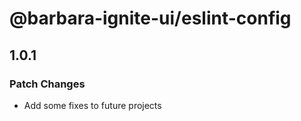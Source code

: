 # @barbara-ignite-ui/eslint-config

## 1.0.1

### Patch Changes

- Add some fixes to future projects
